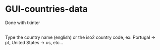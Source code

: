 # GUI-countries-data

Done with tkinter<br><br>

Type the country name (english) or the iso2 country code, ex: Portugal -> pt, United States -> us, etc...
